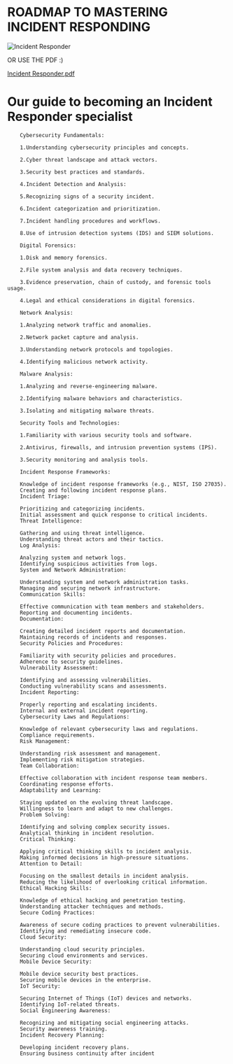# ROADMAP TO MASTERING INCIDENT RESPONDING

![Incident Responder](https://github.com/d3vobed/EverythingCyb3R/assets/66479041/3b0bc45d-b924-47bf-a4de-c24a1432311e)


OR USE THE PDF :)


[Incident Responder.pdf](https://github.com/d3vobed/EverythingCyb3R/files/13035428/Incident.Responder.pdf)

# Our  guide to becoming an Incident Responder specialist     

        Cybersecurity Fundamentals:

        1.Understanding cybersecurity principles and concepts.
        
        2.Cyber threat landscape and attack vectors.
        
        3.Security best practices and standards.
        
        4.Incident Detection and Analysis:

        5.Recognizing signs of a security incident.
        
        6.Incident categorization and prioritization.
        
        7.Incident handling procedures and workflows.
        
        8.Use of intrusion detection systems (IDS) and SIEM solutions.
        
        Digital Forensics:

        1.Disk and memory forensics.
        
        2.File system analysis and data recovery techniques.
        
        3.Evidence preservation, chain of custody, and forensic tools usage.
        
        4.Legal and ethical considerations in digital forensics.
        
        Network Analysis:

        1.Analyzing network traffic and anomalies.
        
        2.Network packet capture and analysis.
        
        3.Understanding network protocols and topologies.
        
        4.Identifying malicious network activity.
        
        Malware Analysis:

        1.Analyzing and reverse-engineering malware.
        
        2.Identifying malware behaviors and characteristics.
        
        3.Isolating and mitigating malware threats.
        
        Security Tools and Technologies:

        1.Familiarity with various security tools and software.
        
        2.Antivirus, firewalls, and intrusion prevention systems (IPS).
        
        3.Security monitoring and analysis tools.
        
        Incident Response Frameworks:

        Knowledge of incident response frameworks (e.g., NIST, ISO 27035).
        Creating and following incident response plans.
        Incident Triage:

        Prioritizing and categorizing incidents.
        Initial assessment and quick response to critical incidents.
        Threat Intelligence:

        Gathering and using threat intelligence.
        Understanding threat actors and their tactics.
        Log Analysis:

        Analyzing system and network logs.
        Identifying suspicious activities from logs.
        System and Network Administration:

        Understanding system and network administration tasks.
        Managing and securing network infrastructure.
        Communication Skills:

        Effective communication with team members and stakeholders.
        Reporting and documenting incidents.
        Documentation:

        Creating detailed incident reports and documentation.
        Maintaining records of incidents and responses.
        Security Policies and Procedures:

        Familiarity with security policies and procedures.
        Adherence to security guidelines.
        Vulnerability Assessment:

        Identifying and assessing vulnerabilities.
        Conducting vulnerability scans and assessments.
        Incident Reporting:

        Properly reporting and escalating incidents.
        Internal and external incident reporting.
        Cybersecurity Laws and Regulations:

        Knowledge of relevant cybersecurity laws and regulations.
        Compliance requirements.
        Risk Management:

        Understanding risk assessment and management.
        Implementing risk mitigation strategies.
        Team Collaboration:

        Effective collaboration with incident response team members.
        Coordinating response efforts.
        Adaptability and Learning:

        Staying updated on the evolving threat landscape.
        Willingness to learn and adapt to new challenges.
        Problem Solving:

        Identifying and solving complex security issues.
        Analytical thinking in incident resolution.
        Critical Thinking:

        Applying critical thinking skills to incident analysis.
        Making informed decisions in high-pressure situations.
        Attention to Detail:

        Focusing on the smallest details in incident analysis.
        Reducing the likelihood of overlooking critical information.
        Ethical Hacking Skills:

        Knowledge of ethical hacking and penetration testing.
        Understanding attacker techniques and methods.
        Secure Coding Practices:

        Awareness of secure coding practices to prevent vulnerabilities.
        Identifying and remediating insecure code.
        Cloud Security:

        Understanding cloud security principles.
        Securing cloud environments and services.
        Mobile Device Security:

        Mobile device security best practices.
        Securing mobile devices in the enterprise.
        IoT Security:

        Securing Internet of Things (IoT) devices and networks.
        Identifying IoT-related threats.
        Social Engineering Awareness:

        Recognizing and mitigating social engineering attacks.
        Security awareness training.
        Incident Recovery Planning:

        Developing incident recovery plans.
        Ensuring business continuity after incident
